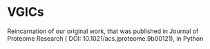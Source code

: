 # VGICs
Reincarnation of our original work, that was published in Journal of Proteome Research ( DOI: 10.1021/acs.jproteome.9b00121), in Python
